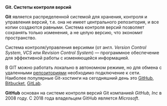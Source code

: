 **Git. Систеты контроля версий**

**Git** является распределенной системой для хранения, контроля и управления версий, т.е. она не имеет центрального репозитория, и все копии создаются равными. Система контроля версий позволяет сохранять только изменения, а не целую версию, что экономит пространство.

  Система контроля/управления версиями (от англ. _Version Control System_, _VCS_ или _Revision Control System_) — программное обеспечение для эффективной работы с изменяющейся информацией. 

В GIT можно работать локально в автономном режиме, но для обмена с удаленными [репозиториями](./03_repository.md) необходимо подключение к сети. Наиболее популярные Git-хостинги на сегодняшний день это [GitHub](https://github.com), [Bitbucket](https://bitbucket.org/), [GitLab](https://about.gitlab.com/).

**GitHub** основан на системе контроля версий Git компанией *GitHub, Inc* в 2008 году. С 2018 года владельцем GitHub является *Microsoft*.